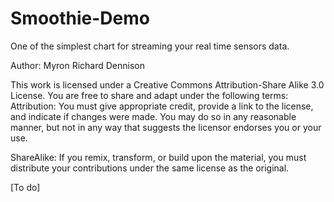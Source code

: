 # Smoothie-Demo
One of the simplest chart for streaming your real time sensors data.

Author: Myron Richard Dennison

This work is licensed under a Creative Commons Attribution-Share Alike 3.0 License.
You are free to share and adapt under the following terms:
  Attribution: 
    You must give appropriate credit, provide a link to the license, and indicate if changes were made. 
    You may do so in any reasonable manner, but not in any way that suggests the licensor endorses you or your use.
    
  ShareAlike:
    If you remix, transform, or build upon the material, you must distribute your contributions under the same license as the original.
    
  
[To do]

